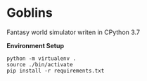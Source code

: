 # Goblins
Fantasy world simulator writen in CPython 3.7

**Environment Setup**

    python -m virtualenv .
    source ./bin/activate
    pip install -r requirements.txt
